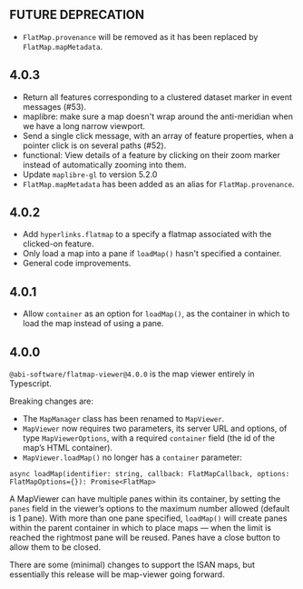 ## FUTURE DEPRECATION

* `FlatMap.provenance` will be removed as it has been replaced by `FlatMap.mapMetadata`.

## 4.0.3

* Return all features corresponding to a clustered dataset marker in event messages (#53).
* maplibre: make sure a map doesn't wrap around the anti-meridian when we have a long narrow viewport.
* Send a single click message, with an array of feature properties, when a pointer click is on several paths (#52).
* functional: View details of a feature by clicking on their zoom marker instead of automatically zooming into them.
* Update `maplibre-gl` to version 5.2.0
* `FlatMap.mapMetadata` has been added as an alias for `FlatMap.provenance`.

## 4.0.2

* Add `hyperlinks.flatmap` to a specify a flatmap associated with the clicked-on feature.
* Only load a map into a pane if `loadMap()` hasn't specified a container.
* General code improvements.

## 4.0.1

* Allow `container` as an option for `loadMap()`, as the container in which to load the map instead of using a pane.

## 4.0.0

`@abi-software/flatmap-viewer@4.0.0` is the map viewer entirely in Typescript. 

Breaking changes are:

* The `MapManager` class has been renamed to `MapViewer`.
* `MapViewer` now requires two parameters, its server URL and options, of type `MapViewerOptions`, with a required `container` field (the id of the map’s HTML container).
* `MapViewer.loadMap()` no longer has a `container` parameter:
  
```
async loadMap(identifier: string, callback: FlatMapCallback, options: FlatMapOptions={}): Promise<FlatMap>
```

A MapViewer can have multiple panes within its container, by setting the `panes` field in the viewer’s options to the maximum number allowed (default is 1 pane). With more than one pane specified, `loadMap()` will create panes within the parent container in which to place maps — when the limit is reached the rightmost pane will be reused. Panes have a close button to allow them to be closed.

There are some (minimal) changes to support the ISAN maps, but essentially this release will be map-viewer going forward.
